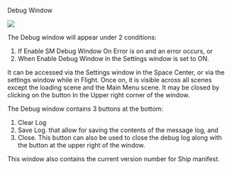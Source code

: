 Debug Window

![](http://i.imgur.com/A7ylft3.png)

The Debug window will appear under 2 conditions:

1.  If Enable SM Debug Window On Error is on and an error occurs, or 
2.  When Enable Debug Window in the Settings window is set to ON.

It can be accessed via the Settings window in the Space Center, or via the settings window while in Flight. Once on, it is visible across all scenes except the loading scene and the Main Menu scene.  It may be closed by clicking on the button In the Upper right corner of the window.

The Debug window contains 3 buttons at the bottom:

1.  Clear Log
2.  Save Log. that allow for saving the contents of the message log, and 
3.  Close.  This button can also be used to close the debug log along with the button at the upper right of the window.

This window also contains the current version number for Ship manifest.